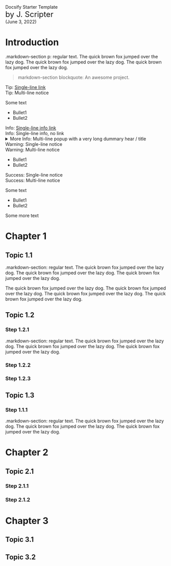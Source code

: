  <div class="md-title">
   Docsify Starter Template<br>    
 </div>
 <div class="md-title" style="font-size:24px;">by J. Scripter</div>
 <div class="md-subtitle">(June 3, 2022)</div>

# Introduction 

  .markdown-section p: regular text.  The quick brown fox jumped over the lazy dog.
  The quick brown fox jumped over the lazy dog.
  The quick brown fox jumped over the lazy dog.

> markdown-section blockquote: An awesome project.

<!-- Tips ------------------------------------------- -->

<div class="notice-tip">
  <div class="notice-tip-header">
    Tip: <a href="../Setup/purposes/pfr0101_Setup-Developer-Workstation.md" target="_blank">Single-line link</a> 
  </div>  
</div>

<!-- ---------------------------------------- -->

<div class="notice-tip">
  <div class="notice-tip-header">
    Tip: Multi-line notice</a> 
  </div> 

Some text
- Bullet1 
- Bullet2 
</div>  

<!-- Info ----------------------------------------------- -->

<div class="notice-info1">
  <div class="notice-info1-header">
    Info: <a href="../Setup/purposes/pfr0101_Setup-Developer-Workstation.md" target="_blank">Single-line info link</a> 
  </div>  
</div>

<div class="notice-info1">
  <div class="notice-info1-header">
    Info: Single-line info, no link 
  </div>  
</div>

<!-- More Info ------------------------------------------- -->

<details class="notice-info">
  <summary class="notice-info-header">
    More Info: Multi-line popup with a very long dummary hear / title
  </summary>
  <div class="notice-info-popup"><space> <!-- .(20919.01.2 RAM Added 10pt <space>) -->

#### A Heading  
<br>
Some text

- Bullet1
- Bullet2

Some more text 

  </div>
</details>

<!-- Warnings ------------------------------------------- -->

<div class="notice-warning">
  <div class="notice-warning-header">
    Warning: Single-line notice 
  </div>
</div>  

<!-- ---------------------------------------- -->

<div class="notice-warning">
  <div class="notice-warning-header">
    Warning: Multi-line notice 
  </div>

- Bullet1
- Bullet2   

</div>

<!-- Successes ------------------------------------------- -->

<div class="notice-success">
  <div class="notice-success-header">
    Success: Single-line notice 
  </div>
</div>  

<!-- ---------------------------------------- -->

<div class="notice-success">
  <div class="notice-success-header">
    Success: Multi-line notice 
  </div>

Some text  

- Bullet1
- Bullet2 

Some more text 
</div>

<!-- Chapters, Topics and Steps ---------------------------------- -->

# Chapter 1
## Topic 1.1 
  .markdown-section: regular text.  The quick brown fox jumped over the lazy dog.
  The quick brown fox jumped over the lazy dog.
  The quick brown fox jumped over the lazy dog.

  The quick brown fox jumped over the lazy dog.
  The quick brown fox jumped over the lazy dog.
  The quick brown fox jumped over the lazy dog.
  The quick brown fox jumped over the lazy dog.

## Topic 1.2 
### Step 1.2.1
  .markdown-section: regular text.  The quick brown fox jumped over the lazy dog.
  The quick brown fox jumped over the lazy dog.
  The quick brown fox jumped over the lazy dog.

### Step 1.2.2
### Step 1.2.3
## Topic 1.3 
### Step 1.1.1
  .markdown-section: regular text.  The quick brown fox jumped over the lazy dog.
  The quick brown fox jumped over the lazy dog.
  The quick brown fox jumped over the lazy dog.


# Chapter 2
## Topic 2.1 
### Step 2.1.1
### Step 2.1.2

# Chapter 3
## Topic 3.1 
## Topic 3.2 

<div style="height:1500px;"></div>

